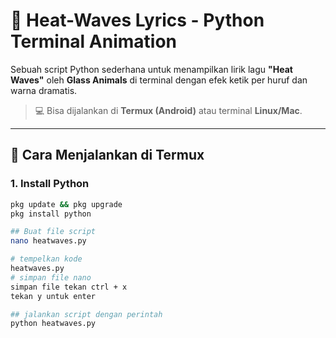 # 🎵 Heat-Waves Lyrics - Python Terminal Animation

Sebuah script Python sederhana untuk menampilkan lirik lagu **"Heat Waves"** oleh **Glass Animals** di terminal dengan efek ketik per huruf dan warna dramatis.

> 💻 Bisa dijalankan di **Termux (Android)** atau terminal **Linux/Mac**.

---

## 🚀 Cara Menjalankan di Termux

### 1. Install Python

```bash
pkg update && pkg upgrade
pkg install python

## Buat file script 
nano heatwaves.py

# tempelkan kode
heatwaves.py
# simpan file nano
simpan file tekan ctrl + x
tekan y untuk enter

## jalankan script dengan perintah
python heatwaves.py
